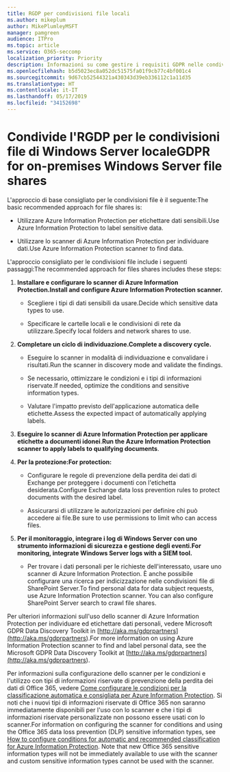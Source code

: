 ```yaml
---
title: RGDP per condivisioni file locali
ms.author: mikeplum
author: MikePlumleyMSFT
manager: pamgreen
audience: ITPro
ms.topic: article
ms.service: O365-seccomp
localization_priority: Priority
description: Informazioni su come gestire i requisiti GDPR nelle condivisioni file di Windows Server locale.
ms.openlocfilehash: b5d5023ec8a052dc51575fa01f9cb77c4bf001c4
ms.sourcegitcommit: 9d67cb52544321a430343d39eb336112c1a11d35
ms.translationtype: HT
ms.contentlocale: it-IT
ms.lasthandoff: 05/17/2019
ms.locfileid: "34152698"
---
```

# <a name="gdpr-for-on-premises-windows-server-file-shares"></a><span data-ttu-id="710b2-103">Condivide l'RGDP per le condivisioni file di Windows Server locale</span><span class="sxs-lookup"><span data-stu-id="710b2-103">GDPR for on-premises Windows Server file shares</span></span>

<span data-ttu-id="710b2-104">L'approccio di base consigliato per le condivisioni file è il seguente:</span><span class="sxs-lookup"><span data-stu-id="710b2-104">The basic recommended approach for file shares is:</span></span>

-   <span data-ttu-id="710b2-105">Utilizzare Azure Information Protection per etichettare dati sensibili.</span><span class="sxs-lookup"><span data-stu-id="710b2-105">Use Azure Information Protection to label sensitive data.</span></span>

-   <span data-ttu-id="710b2-106">Utilizzare lo scanner di Azure Information Protection per individuare dati.</span><span class="sxs-lookup"><span data-stu-id="710b2-106">Use Azure Information Protection scanner to find data.</span></span>

<span data-ttu-id="710b2-107">L'approccio consigliato per le condivisioni file include i seguenti passaggi:</span><span class="sxs-lookup"><span data-stu-id="710b2-107">The recommended approach for files shares includes these steps:</span></span>

1.  <span data-ttu-id="710b2-108">**Installare e configurare lo scanner di Azure Information Protection.**</span><span class="sxs-lookup"><span data-stu-id="710b2-108">**Install and configure Azure Information Protection scanner.**</span></span>

    -   <span data-ttu-id="710b2-109">Scegliere i tipi di dati sensibili da usare.</span><span class="sxs-lookup"><span data-stu-id="710b2-109">Decide which sensitive data types to use.</span></span>

    -   <span data-ttu-id="710b2-110">Specificare le cartelle locali e le condivisioni di rete da utilizzare.</span><span class="sxs-lookup"><span data-stu-id="710b2-110">Specify local folders and network shares to use.</span></span>

2.  <span data-ttu-id="710b2-111">**Completare un ciclo di individuazione.**</span><span class="sxs-lookup"><span data-stu-id="710b2-111">**Complete a discovery cycle.**</span></span>

    -   <span data-ttu-id="710b2-112">Eseguire lo scanner in modalità di individuazione e convalidare i risultati.</span><span class="sxs-lookup"><span data-stu-id="710b2-112">Run the scanner in discovery mode and validate the findings.</span></span>

    -   <span data-ttu-id="710b2-113">Se necessario, ottimizzare le condizioni e i tipi di informazioni riservate.</span><span class="sxs-lookup"><span data-stu-id="710b2-113">If needed, optimize the conditions and sensitive information types.</span></span>

    -   <span data-ttu-id="710b2-114">Valutare l'impatto previsto dell'applicazione automatica delle etichette.</span><span class="sxs-lookup"><span data-stu-id="710b2-114">Assess the expected impact of automatically applying labels.</span></span>

3.  <span data-ttu-id="710b2-115">**Eseguire lo scanner di Azure Information Protection per applicare etichette a documenti idonei**.</span><span class="sxs-lookup"><span data-stu-id="710b2-115">**Run the Azure Information Protection scanner to apply labels to qualifying documents**.</span></span>

4.  <span data-ttu-id="710b2-116">**Per la protezione:**</span><span class="sxs-lookup"><span data-stu-id="710b2-116">**For protection:**</span></span>

    -   <span data-ttu-id="710b2-117">Configurare le regole di prevenzione della perdita dei dati di Exchange per proteggere i documenti con l'etichetta desiderata.</span><span class="sxs-lookup"><span data-stu-id="710b2-117">Configure Exchange data loss prevention rules to protect documents with the desired label.</span></span>

    -   <span data-ttu-id="710b2-118">Assicurarsi di utilizzare le autorizzazioni per definire chi può accedere ai file.</span><span class="sxs-lookup"><span data-stu-id="710b2-118">Be sure to use permissions to limit who can access files.</span></span>

5.  <span data-ttu-id="710b2-119">**Per il monitoraggio, integrare i log di Windows Server con uno strumento informazioni di sicurezza e gestione degli eventi.**</span><span class="sxs-lookup"><span data-stu-id="710b2-119">**For monitoring, integrate Windows Server logs with a SIEM tool.**</span></span>

    -   <span data-ttu-id="710b2-p101">Per trovare i dati personali per le richieste dell'interessato, usare uno scanner di Azure Information Protection. È anche possibile configurare una ricerca per indicizzazione nelle condivisioni file di SharePoint Server.</span><span class="sxs-lookup"><span data-stu-id="710b2-p101">To find personal data for data subject requests, use Azure Information Protection scanner. You can also configure SharePoint Server search to crawl file shares.</span></span>

<span data-ttu-id="710b2-122">Per ulteriori informazioni sull'uso dello scanner di Azure Information Protection per individuare ed etichettare dati personali, vedere Microsoft GDPR Data Discovery Toolkit in [http://aka.ms/gdprpartners](<http://aka.ms/gdprpartners>).</span><span class="sxs-lookup"><span data-stu-id="710b2-122">For more information on using Azure Information Protection scanner to find and label personal data, see the Microsoft GDPR Data Discovery Toolkit at [http://aka.ms/gdprpartners](<http://aka.ms/gdprpartners>).</span></span>

<span data-ttu-id="710b2-p102">Per informazioni sulla configurazione dello scanner per le condizioni e l'utilizzo con tipi di informazioni riservate di prevenzione della perdita dei dati di Office 365, vedere [Come configurare le condizioni per la classificazione automatica e consigliata per Azure Information Protection](https://docs.microsoft.com/it-IT/information-protection/deploy-use/configure-policy-classification). Si noti che i nuovi tipi di informazioni riservate di Office 365 non saranno immediatamente disponibili per l'uso con lo scanner e che i tipi di informazioni riservate personalizzate non possono essere usati con lo scanner.</span><span class="sxs-lookup"><span data-stu-id="710b2-p102">For information on configuring the scanner for conditions and using the Office 365 data loss prevention (DLP) sensitive information types, see [How to configure conditions for automatic and recommended classification for Azure Information Protection](https://docs.microsoft.com/en-us/information-protection/deploy-use/configure-policy-classification). Note that new Office 365 sensitive information types will not be immediately available to use with the scanner and custom sensitive information types cannot be used with the scanner.</span></span>
